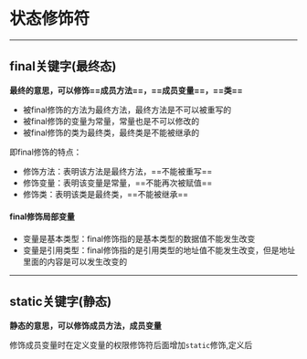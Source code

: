 # 状态修饰符
<hr/>

## final关键字(最终态)
**最终的意思，可以修饰==成员方法==，==成员变量==，==类==**

- 被final修饰的方法为最终方法，最终方法是不可以被重写的
- 被final修饰的变量为常量，常量也是不可以修改的
- 被final修饰的类为最终类，最终类是不能被继承的

即final修饰的特点：
- 修饰方法：表明该方法是最终方法，==不能被重写==
- 修饰变量：表明该变量是常量，==不能再次被赋值==
- 修饰类：表明该类是最终类，==不能被继承==

#### final修饰局部变量
- 变量是基本类型：final修饰指的是基本类型的数据值不能发生改变
- 变量是引用类型：final修饰指的是引用类型的地址值不能发生改变，但是地址里面的内容是可以发生改变的

<hr/>

## static关键字(静态)
**静态的意思，可以修饰成员方法，成员变量**

修饰成员变量时在定义变量的权限修饰符后面增加`static`修饰,定义后
